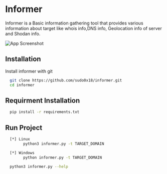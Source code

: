 # Informer

Informer is a Basic information gathering tool that provides various information about target like whois info,DNS info, Geolocation info of server and Shodan info.

![App Screenshot](https://i.ibb.co/CsfMvTf/informer.png)
## Installation

Install informer with git

```bash
  git clone https://github.com/sudo0x18/informer.git
  cd informer
```

## Requirment Installation

```bash
  pip install -r requirements.txt
```


## Run Project

```bash
  [*] Linux
        python3 informer.py -t TARGET_DOMAIN

  [*] Windows
        python informer.py -t TARGET_DOMAIN

  python3 informer.py --help

```

    
    